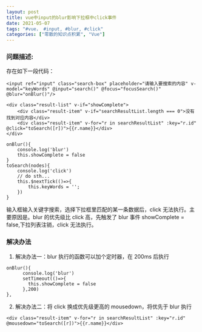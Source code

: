 ```yaml
---
layout: post
title: vue中input的blur影响下拉框中click事件
date: 2021-05-07
tags: "#vue， #input, #blur, #click"
categories: ["零散的知识点积累", "Vue"]
---
```


### 问题描述:

存在如下一段代码：

```
<input ref="input" class="search-box" placeholder="请输入要搜索的内容" v-model="keyWords" @input="search()" @focus="focusSearch()" @blur="onBlur()"/>

<div class="result-list" v-if="showComplete">
    <div class="result-item" v-if="searchResultList.length === 0">没有找到对应内容</div>
    <div class="result-item" v-for="r in searchResultList" :key="r.id" @click="toSearch([r])">{{r.name}}</div>
</div>

onBlur(){
    console.log('blur')
    this.showComplete = false
}
toSearch(nodes){
    console.log('click')
    // do sth...
    this.$nextTick(()=>{
        this.keyWords = '';
    })
}
```

输入框输入关键字搜索，选择下拉框里匹配的某一条数据后，click 无法执行。主要原因是。blur 的优先级比 click 高，先触发了 blur 事件 showComplete = false,下拉列表注销，click 无法执行。

### 解决办法

1. 解决办法一：blur 执行的函数可以加个定时器，在 200ms 后执行

```
onBlur(){
      console.log('blur')
      setTimeout(()=>{
        this.showComplete = false
      },200)
},
```

2. 解决办法二：将 click 换成优先级更高的 mousedown，将优先于 blur 执行

```
<div class="result-item" v-for="r in searchResultList" :key="r.id" @mousedown="toSearch([r])">{{r.name}}</div>
```
